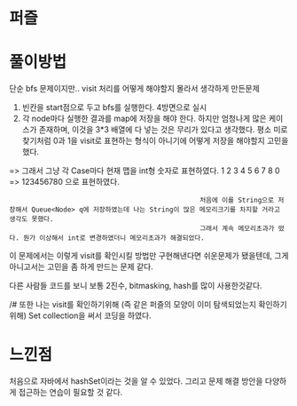 # 퍼즐

# 풀이방법

단순 bfs 문제이지만.. visit 처리를 어떻게 해야할지 몰라서 생각하게 만든문제

1. 빈칸을 start점으로 두고 bfs를 실행한다. 4방면으로 실시
2. 각 node마다 실행한 결과를 map에 저장을 해야 한다. 하지만 엄청나게 많은 케이스가 존재하며, 이것을 3*3 배열에 다 넣는 것은 무리가 있다고 생각했다.
평소 미로찾기처럼 0과 1을 visit로 표현하는 형식이 아니기에 어떻게 저장을 해야할지 고민을 했다.

=> 그래서 그냥 각 Case마다 현재 맵을 int형 숫자로 표현하였다. 1 2 3
                                                        4 5 6
                                                        7 8 0  => 123456780 으로 표현하였다. 

                                                    처음에 이를 String으로 저장해서 Queue<Node> q에 저장하였는데 나는 String이 많은 메모리크기를 차지할 거라고 생각도 못했다.
                                                    그래서 계속 메모리초과가 떴다. 뭔가 이상해서 int로 변경하였더니 메모리초과가 해결되었다.

이 문제에서는 이렇게 visit를 확인시킬 방법만 구현해낸다면 쉬운문제가 됐을텐데, 그게 아니고서는 고민을 좀 하게 만드는 문제 같다.

다른 사람들 코드를 보니 보통 2진수, bitmasking, hash를 많이 사용한것같다.

/# 또한 나는 visit를 확인하기위해 (즉 같은 퍼즐의 모양이 이미 탐색되었는지 확인하기 위해) Set collection을 써서 코딩을 하였다.


# 느낀점

처음으로 자바에서 hashSet이라는 것을 알 수 있었다.
그리고 문제 해결 방안을 다양하게 접근하는 연습이 필요할 것 같다.